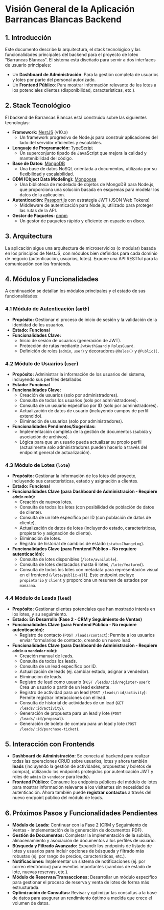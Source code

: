 # Visión General de la Aplicación Barrancas Blancas Backend

## 1. Introducción

Este documento describe la arquitectura, el stack tecnológico y las funcionalidades principales del backend para el proyecto de loteo "Barrancas Blancas". El sistema está diseñado para servir a dos interfaces de usuario principales:

*   Un **Dashboard de Administración**: Para la gestión completa de usuarios y lotes por parte del personal autorizado.
*   Un **Frontend Público**: Para mostrar información relevante de los lotes a los potenciales clientes (disponibilidad, características, etc.).

## 2. Stack Tecnológico

El backend de Barrancas Blancas está construido sobre las siguientes tecnologías:

*   **Framework:** [NestJS](https://nestjs.com/) (v10.x)
    *   Un framework progresivo de Node.js para construir aplicaciones del lado del servidor eficientes y escalables.
*   **Lenguaje de Programación:** [TypeScript](https://www.typescriptlang.org/)
    *   Un superconjunto tipado de JavaScript que mejora la calidad y mantenibilidad del código.
*   **Base de Datos:** [MongoDB](https://www.mongodb.com/)
    *   Una base de datos NoSQL orientada a documentos, utilizada por su flexibilidad y escalabilidad.
*   **ODM (Object Data Modeling):** [Mongoose](https://mongoosejs.com/)
    *   Una biblioteca de modelado de objetos de MongoDB para Node.js, que proporciona una solución basada en esquemas para modelar los datos de la aplicación.
*   **Autenticación:** [Passport.js](http://www.passportjs.org/) con estrategia JWT (JSON Web Tokens)
    *   Middleware de autenticación para Node.js, utilizado para proteger las rutas de la API.
*   **Gestor de Paquetes:** [pnpm](https://pnpm.io/)
    *   Un gestor de paquetes rápido y eficiente en espacio en disco.

## 3. Arquitectura

La aplicación sigue una arquitectura de microservicios (o modular) basada en los principios de NestJS, con módulos bien definidos para cada dominio de negocio (autenticación, usuarios, lotes). Expone una API RESTful para la comunicación con los frontends.

## 4. Módulos y Funcionalidades

A continuación se detallan los módulos principales y el estado de sus funcionalidades:

### 4.1 Módulo de Autenticación (`auth`)

*   **Propósito:** Gestionar el proceso de inicio de sesión y la validación de la identidad de los usuarios.
*   **Estado:** **Funcional**
*   **Funcionalidades Clave:**
    *   Inicio de sesión de usuarios (generación de JWT).
    *   Protección de rutas mediante `JwtAuthGuard` y `RolesGuard`.
    *   Definición de roles (`admin`, `user`) y decoradores `@Roles()` y `@Public()`.

### 4.2 Módulo de Usuarios (`user`)

*   **Propósito:** Administrar la información de los usuarios del sistema, incluyendo sus perfiles detallados.
*   **Estado:** **Funcional**
*   **Funcionalidades Clave:**
    *   Creación de usuarios (solo por administradores).
    *   Consulta de todos los usuarios (solo por administradores).
    *   Consulta de un usuario específico por ID (solo por administradores).
    *   Actualización de datos de usuario (incluyendo campos de perfil extendido).
    *   Eliminación de usuarios (solo por administradores).
*   **Funcionalidades Pendientes/Sugeridas:**
    *   Implementación completa de la gestión de documentos (subida y asociación de archivos).
    *   Lógica para que un usuario pueda actualizar su propio perfil (actualmente solo administradores pueden hacerlo a través del endpoint general de actualización).

### 4.3 Módulo de Lotes (`lote`)

*   **Propósito:** Gestionar la información de los lotes del proyecto, incluyendo sus características, estado y asignación a clientes.
*   **Estado:** **Funcional**
*   **Funcionalidades Clave (para Dashboard de Administración - Requiere `admin` role):**
    *   Creación de nuevos lotes.
    *   Consulta de todos los lotes (con posibilidad de población de datos de cliente).
    *   Consulta de un lote específico por ID (con población de datos de cliente).
    *   Actualización de datos de lotes (incluyendo estado, características, propietario y asignación de cliente).
    *   Eliminación de lotes.
    *   Registro de historial de cambios de estado (`statusChangeLog`).
*   **Funcionalidades Clave (para Frontend Público - No requiere autenticación):**
    *   Consulta de lotes disponibles (`/lote/available`).
    *   Consulta de lotes destacados (hasta 6 lotes, `/lote/featured`).
    *   Consulta de todos los lotes con metadata para representación visual en el frontend (`/lote/public-all`). Este endpoint excluye `propietario` y `client` y proporciona un resumen de estados por `manzana`.

### 4.4 Módulo de Leads (`lead`)

*   **Propósito:** Gestionar clientes potenciales que han mostrado interés en los lotes, y su seguimiento.
*   **Estado:** **En Desarrollo (Fase 2 - CRM y Seguimiento de Ventas)**
*   **Funcionalidades Clave (para Frontend Público - No requiere autenticación):**
    *   Registro de contacto (`POST /leads/contact`): Permite a los usuarios enviar formularios de contacto, creando un nuevo lead.
*   **Funcionalidades Clave (para Dashboard de Administración - Requiere `admin` o `vendedor` role):**
    *   Creación manual de leads.
    *   Consulta de todos los leads.
    *   Consulta de un lead específico por ID.
    *   Actualización de leads (ej. cambiar estado, asignar a vendedor).
    *   Eliminación de leads.
    *   Registro de lead como usuario (`POST /leads/:id/register-user`): Crea un usuario a partir de un lead existente.
    *   Registro de actividad para un lead (`POST /leads/:id/activity`): Permite registrar interacciones con el lead.
    *   Consulta de historial de actividades de un lead (`GET /leads/:id/activity`).
    *   Generación de propuesta para un lead y lote (`POST /leads/:id/proposal`).
    *   Generación de boleto de compra para un lead y lote (`POST /leads/:id/purchase-ticket`).

## 5. Interacción con Frontends

*   **Dashboard de Administración:** Se conecta al backend para realizar todas las operaciones CRUD sobre usuarios, lotes y ahora también **leads** (incluyendo la gestión de actividades, propuestas y boletos de compra), utilizando los endpoints protegidos por autenticación JWT y roles de `admin` (o `vendedor` para leads).
*   **Frontend Público:** Consume los endpoints públicos del módulo de lotes para mostrar información relevante a los visitantes sin necesidad de autenticación. Ahora también puede **registrar contactos** a través del nuevo endpoint público del módulo de leads.

## 6. Próximos Pasos y Funcionalidades Pendientes

*   **Módulo de Leads:** Continuar con la Fase 2 (CRM y Seguimiento de Ventas - Implementación de la generación de documentos PDF).
*   **Gestión de Documentos:** Completar la implementación de la subida, almacenamiento y asociación de documentos a los perfiles de usuario.
*   **Búsqueda y Filtrado Avanzado:** Expandir los endpoints de listado de lotes y usuarios para incluir opciones de búsqueda y filtrado más robustas (ej. por rango de precios, características, etc.).
*   **Notificaciones:** Implementar un sistema de notificaciones (ej. por correo electrónico) para eventos importantes (cambios de estado de lote, nuevas reservas, etc.).
*   **Módulo de Reservas/Transacciones:** Desarrollar un módulo específico para gestionar el proceso de reserva y venta de lotes de forma más estructurada.
*   **Optimización de Consultas:** Revisar y optimizar las consultas a la base de datos para asegurar un rendimiento óptimo a medida que crece el volumen de datos.

